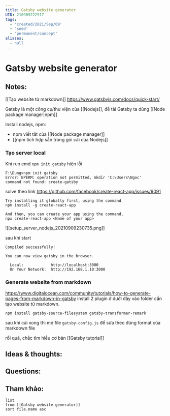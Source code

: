 ```yaml
---
title: Gatsby website generator
UID: 210909222917
tags:
  - 'created/2021/Sep/09'
  - 'seed'
  - 'permanent/concept'
aliases:
  - null
---
```

# Gatsby website generator

## Notes:
[[Tạo website từ markdown]]
https://www.gatsbyjs.com/docs/quick-start/

Gatsby là một công cụ/thư viện của [[Nodejs]], để tải Gatsby ta dùng [[Node package manager|npm]]

Install nodejs, npm:
- npm viết tắt của [[Node package manager]]
- [[npm tích hợp sẵn trong gói cài của Nodejs]]

### Tạo server local
Khi run cmd `npm init gatsby` hiện lỗi
```
F:\Dung>npm init gatsby
Error: EPERM: operation not permitted, mkdir 'C:\Users\Ngoc'
command not found: create-gatsby
```

solve theo link https://github.com/facebook/create-react-app/issues/9091
```
Try installing it globally first, using the command  
npm install -g create-react-app

And then, you can create your app using the command,  
npx create-react-app <Name of your app>
```
![[setup_server_nodejs_20210909230735.png]]

sau khi start 
```
Compiled successfully!

You can now view gatsby in the browser.

  Local:            http://localhost:3000
  On Your Network:  http://192.168.1.10:3000

```
### Generate website from markdown
https://www.digitalocean.com/community/tutorials/how-to-generate-pages-from-markdown-in-gatsby
install 2 plugin ở dưới đây vào folder cần tạo website từ markdown.
```
npm install gatsby-source-filesystem gatsby-transformer-remark
```
sau khi cài xong thì mở file `gatsby-config.js` để sửa theo đúng format của markdown file

rối quá, chắc tìm hiều cơ bản [[Gatsby tutorial]]
## Ideas & thoughts:

## Questions:


## Tham khảo:
```dataview
list
from [[Gatsby website generator]]
sort file.name asc
```